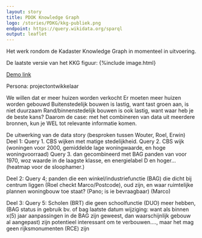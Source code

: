 ```yaml
---
layout: story
title: PDOK Knowledge Graph
logo: /stories/PDKG/kkg-publiek.png
endpoint: https://query.wikidata.org/sparql
output: leaflet
---
```


Het werk rondom de Kadaster Knowledge Graph in momenteel in
uitvoering.


De laatste versie van het KKG figuur:
{%include image.html}

[Demo link](http://linkeddata.ordina.nl/demo-oid/query/local/graph?subject=http%3A%2F%2Fbgtld-test.geostandaarden.nl%2Fwoz%2Fid%2Fobject%2F054619157857)


Persona: projectontwikkelaar

We willen dat er meer huizen worden verkocht
Er moeten meer huizen worden gebouwd
Buitenstedelijk bouwen is lastig, want tast groen aan, is niet duurzaam
Rand/binnenstedelijk bouwen is ook lastig, want waar heb je de beste kans?
Daarom de case: met het combineren van data uit meerdere bronnen, kun je WEL tot relevante informatie komen.

De uitwerking van de data story (besproken tussen Wouter, Roel, Erwin)
Deel 1:
Query 1. CBS wijken met matige stedelijkheid.
Query 2. CBS wijk (woningen voor 2000, gemiddelde lage woningwaarde, en hoge woningvoorraad)
Query 3. dan gecombineerd met BAG panden van voor 1970, woz waarde in de laagste klasse, en energielabel D en hoger…
(heatmap voor de sloophamer.)

Deel 2:
Query 4; panden die een winkel/industriefunctie (BAG) die dicht bij centrum liggen (Roel checkt Marco/Postcode), oud zijn, en waar ruimtelijke plannen woningbouw toe staat? (Pano; is ie bevraagbaar) (Marco)

Deel 3:
Query 5: Scholen (BRT) die geen schoolfunctie (DUO) meer hebben, (BAG status in gebruik bv. of bag laatste datum wijziging: want als binnen x(5) jaar aanpassingen in de BAG zijn geweest, dan waarschijnlijk gebouw al aangepast) zijn potentieel interessant om te verbouwen…., maar het mag geen rijksmonumenten (RCE) zijn
